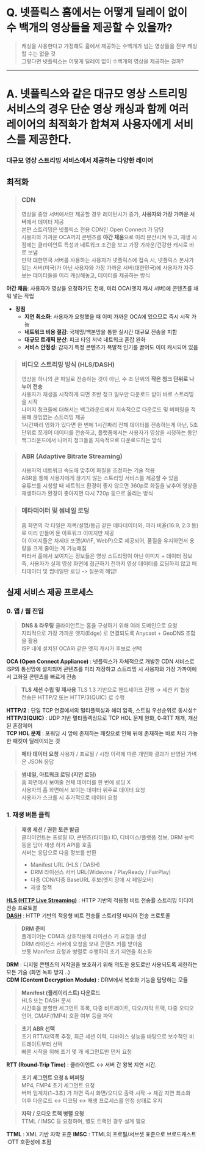 # Q. 넷플릭스 홈에서는 어떻게 딜레이 없이 수 백개의 영상들을 제공할 수 있을까?
>캐싱을 사용한다고 가정해도 홈에서 제공하는 수백개가 넘는 영상들을 전부 캐싱할 수는 없을 것<br>
그렇다면 넷플릭스는 어떻게 딜레이 없이 수백개의 영상을 제공하는 걸까?

---

# A. 넷플릭스와 같은 대규모 영상 스트리밍 서비스의 경우 단순 영상 캐싱과 함께 여러 레이어의 최적화가 합쳐져 사용자에게 서비스를 제공한다.

### 대규모 영상 스트리밍 서비스에서 제공하는 다양한 레이어<br>
## 최적화
> ### CDN
> 영상을 중앙 서버에서만 제공할 경우 레이턴시가 증가, **사용자와 가장 가까운 서버**에서 데이터 제공 <br>
> 본편 스트리밍은 넷플릭스 전용 CDN인 Open Connect 가 담당 <br>
> 사용자와 가까운 OCA까지 콘텐츠를 **야간 채움**으로 미리 분산시켜 두고, 재생 시점에는 클라이언트 특성과 네트워크 조건을 보고 가장 가까운/건강한 캐시로 바로 보냄 <br>
> 만약 대한민국 서버를 사용하는 사용자가 넷플릭스에 접속 시, 넷플릭스 본사가 있는 서버(미국)가 아닌 사용자와 가장 가까운 서버(대한민국)에 사용자가 자주 보는 데이터들을 미리 캐싱해놓고, 데이터를 제공하는 방식 <br>

**야간 채움**: 사용자가 영상을 요청하기도 전에, 미리 OCA(엣지 캐시 서버)에 콘텐츠를 채워 넣는 작업
- **장점**
  - **지연 최소화**: 사용자가 요청했을 때 이미 가까운 OCA에 있으므로 즉시 시작 가능
  - **네트워크 비용 절감**: 국제망/백본망을 통한 실시간 대규모 전송을 피함
  - **대규모 트래픽 분산**: 피크 타임 저녁 네트워크 혼잡 완화
  - **서비스 안정성**: 갑자기 특정 콘텐츠가 폭발적 인기를 끌어도 이미 캐시되어 있음

> ### 비디오 스트리밍 방식 (HLS/DASH)
> 영상을 하나의 큰 파일로 전송하는 것이 아닌, 수 초 단위의 **작은 청크 단위로 나누어 전송** <br>
> 사용자가 재생을 시작하게 되면 초반 청크 일부만 다운로드 받아 바로 스트리밍을 시작 <br>
> 나머지 청크들에 대해서는 백그라운드에서 지속적으로 다운로드 및 버퍼링을 적용해 끊임없는 스트리밍 제공 <br>
> 1시간짜리 영화가 있다면 한 번에 1시간짜리 전체 데이터를 전송하는게 아닌, 5초 단위로 쪼개어 데이터를 전송하고, 플랫폼에서는 사용자가 영상을 시청하는 동안 백그라운드에서 나머지 청크들을 지속적으로 다운로드하는 방식

> ### ABR (Adaptive Bitrate Streaming)
> 사용자의 네트워크 속도에 맞추어 화질을 조정하는 기술 적용 <br>
> ABR을 통해 사용자에게 끊기지 않는 스트리밍 서비스를 제공할 수 있음 <br>
> 유튜브를 시청할 때 네트워크 환경이 좋지 않으면 360p로 화질을 낮추어 영상을 재생하다가 환경이 좋아지면 다시 720p 등으로 올리는 방식  

> ### 메타데이터 및 썸네일 로딩
> 홈 화면의 각 타일은 제목/설명/등급 같은 메타데이터와, 여러 비율(16:9, 2:3 등)로 미리 만들어 둔 아트워크 이미지만 제공 <br>
> 이 이미지들은 차세대 포맷(AVIF, WebP)으로 제공되어, 품질을 유지하면서 용량을 크게 줄이는 게 가능해짐<br>
> 따라서 홈에서 보여지는 정보들은 영상 스트리밍이 아닌 이미지 + 데이터 정보 <br>
> 즉, 사용자가 실제 영상 화면에 접근하기 전까지 영상 데이터를 로딩하지 않고 메타데이터 및 썸네일만 로딩 -> 질문의 해답!

## 실제 서비스 제공 프로세스
### 0. 앱 / 웹 진입
> **DNS & 라우팅**
> 클라이언트는 홈을 구성하기 위해 여러 도메인으로 요청 <br>
> 지리적으로 가장 가까운 엣지(Edge) 로 연결되도록 Anycast + GeoDNS 조합을 활용 <br>
> ISP 내에 설치된 OCA와 같은 엣지 캐시가 후보로 선택

**OCA (Open Connect Appliance)** : 넷플릭스가 자체적으로 개발한 CDN 서비스로 ISP의 통신망에 설치되어 콘텐츠를 미리 저장하고 스트리밍 시 사용자와 가장 가까이에서 고화질 콘텐츠를 빠르게 전송

> **TLS 세션 수립 및 재사용**
> TLS 1.3 기반으로 핸드셰이크 진행 → 세션 키 협상 <br>
> 전송은 HTTP/2 또는 HTTP/3(QUIC) 로 수행

**HTTP/2** : 단일 TCP 연결에서의 멀티플렉싱과 헤더 압축, 스트림 우선순위로 동시성↑ <br>
**HTTP/3(QUIC)** : UDP 기반 멀티플렉싱으로 TCP HOL 문제 완화, 0-RTT 재개, 개선된 혼잡제어 <br>
**TCP HOL 문제** : 포워딩 시 앞에 존재하는 패킷으로 인해 뒤에 존재하는 바로 처리 가능한 패킷이 딜레이되는 것


> **메타 데이터 요청**
> 사용자 / 프로필 / 시청 이력에 따른 개인화 결과가 반영된 가벼운 JSON 응답

> **썸네일, 아트워크 로딩 (지연 로딩)** <br>
> 홈 화면에서 보여줄 전체 데이터를 한 번에 로딩 X <br>
> 사용자의 홈 화면에서 보이는 데이터 위주로 데이터 요청 <br>
> 사용자가 스크롤 시 추가적으로 데이터 요청


### 1. 재생 버튼 클릭
> **재생 세션 / 권한 토큰 발급** <br>
> 클라이언트는 프로필 ID, 콘텐츠(타이틀) ID, 디바이스/플랫폼 정보, DRM 능력 등을 담아 재생 허가 API를 호출 <br>
> 서버는 응답으로 다음 정보를 반환
> - Manifest URL (HLS / DASH)
> - DRM 라이선스 서버 URL(Widevine / PlayReady / FairPlay)
> - 다중 CDN/다중 BaseURL 후보(엣지 장애 시 페일오버)
> - 재생 정책

**[HLS (HTTP Live Streaming)](https://edgeone.ai/ko/learning/hls-vs-dash)** : HTTP 기반의 적응형 비트 전송률 스트리밍 미디어 전송 프로토콜<br>
**[DASH](https://edgeone.ai/ko/learning/hls-vs-dash)** : HTTP 기반의 적응형 비트 전송률 스트리밍 미디어 전송 프로토콜

> **DRM 준비** <br>
> 플레이어는 CDM과 상호작용해 라이선스 키 요청을 생성 <br>
> DRM 라이선스 서버에 요청을 보내 콘텐츠 키를 받아옴 <br>
> 보통 Manifest 요청과 병렬로 수행하여 초기 지연을 최소화

**DRM** : 디지털 콘텐츠의 저작권을 보호하기 위해 의도한 용도로만 사용되도록 제한하는 모든 기술 (화면 녹화 방지 ..) <br>
**CDM (Content Decryption Module)** : DRM에서 복호화 기능을 담당하는 모듈

> **Manifest (플레이리스트) 다운로드** <br>
> HLS 또는 DASH 문서 <br>
> 시간축을 분할한 세그먼트 목록, 다중 비트레이트, 디오/자막 트랙, 다중 오디오 언어, CMAF(fMP4) 호환 여부 등을 파악

> **초기 ABR 선택** <br>
> 초기 RTT/대역폭 추정, 최근 세션 이력, 디바이스 성능을 바탕으로 보수적인 비트레이트부터 선택 <br>
> 빠른 시작을 위해 초기 몇 개 세그먼트만 먼저 요청

**RTT (Round-Trip Time)** : 클라이언트 ↔ 서버 간 왕복 지연 시간. 

> **초기 세그먼트 요청 & 버퍼링**<br>
> MP4, FMP4 초기 세그먼트 요청<br>
> 버퍼 임계치(1~3초) 가 차면 즉시 화면/오디오 출력 시작 → 체감 지연 최소화<br>
> 이후 다운로드 ↔ 디코딩 ↔ 재생 프로세스를 안정 상태로 유지

> **자막 / 오디오 트랙 병렬 요청**<br>
> TTML / IMSC 등 요청하며, 별도 트랙인 경우 설계 필요

**TTML** : XML 기반 자막 표준
**IMSC** : TTML의 프로필/서브셋 표준으로 브로드캐스트·OTT 호환성에 초점